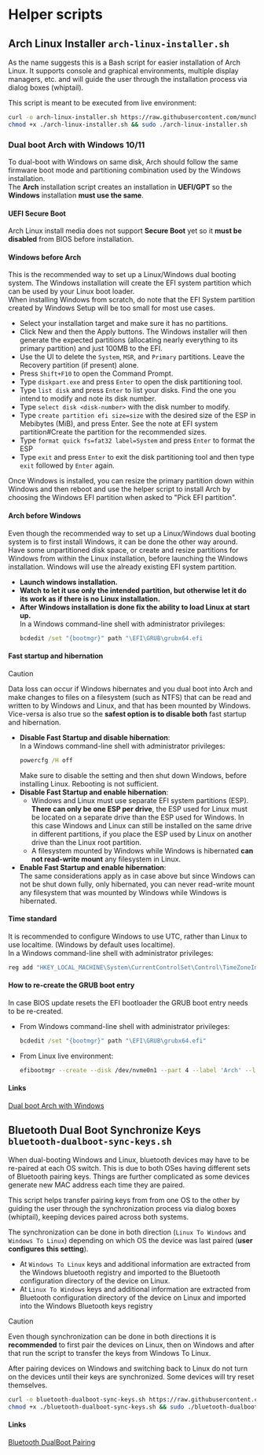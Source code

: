 # Helper scripts

## Arch Linux Installer `arch-linux-installer.sh`
As the name suggests this is a Bash script for easier installation of Arch Linux.
It supports console and graphical environments, multiple display managers, etc. and will guide the user through the installation process via dialog boxes (whiptail).

This script is meant to be executed from live environment:
```bash
curl -o arch-linux-installer.sh https://raw.githubusercontent.com/munchauz3n/helper-scripts/refs/heads/main/arch-linux-installer.sh
chmod +x ./arch-linux-installer.sh && sudo ./arch-linux-installer.sh
```

### Dual boot Arch with Windows 10/11
To dual-boot with Windows on same disk, Arch should follow the same firmware boot mode and partitioning combination used by the Windows installation.  
The **Arch** installation script creates an installation in **UEFI/GPT** so the **Windows** installation **must use the same**.

#### UEFI Secure Boot
Arch Linux install media does not support **Secure Boot** yet so it **must be disabled** from BIOS before installation.

#### Windows before Arch
This is the recommended way to set up a Linux/Windows dual booting system. The Windows installation will create the EFI system partition which can be used by your Linux boot loader.  
When installing Windows from scratch, do note that the EFI System partition created by Windows Setup will be too small for most use cases.

- Select your installation target and make sure it has no partitions.
- Click New and then the Apply buttons. The Windows installer will then generate the expected partitions (allocating nearly everything to its primary partition) and just 100MB to the EFI.
- Use the UI to delete the `System`, `MSR`, and `Primary` partitions. Leave the Recovery partition (if present) alone.
- Press `Shift+F10` to open the Command Prompt.
- Type `diskpart.exe` and press `Enter` to open the disk partitioning tool.
- Type `list disk` and press `Enter` to list your disks. Find the one you intend to modify and note its disk number.
- Type `select disk <disk-number>` with the disk number to modify.
- Type `create partition efi size=size` with the desired size of the ESP in Mebibytes (MiB), and press Enter. See the note at EFI system partition#Create the partition for the recommended sizes.
- Type `format quick fs=fat32 label=System` and press `Enter` to format the ESP
- Type `exit` and press `Enter` to exit the disk partitioning tool and then type `exit` followed by `Enter` again.

Once Windows is installed, you can resize the primary partition down within Windows and then reboot and use the helper script to install Arch by choosing the Windows EFI partition when asked to "Pick EFI partition".

#### Arch before Windows
Even though the recommended way to set up a Linux/Windows dual booting system is to first install Windows, it can be done the other way around.
Have some unpartitioned disk space, or create and resize partitions for Windows from within the Linux installation, before launching the Windows installation. Windows will use the already existing EFI system partition.

- **Launch windows installation.**
- **Watch to let it use only the intended partition, but otherwise let it do its work as if there is no Linux installation.**
- **After Windows installation is done fix the ability to load Linux at start up.**  
  In a Windows command-line shell with administrator privileges:
  ```cmd
  bcdedit /set "{bootmgr}" path "\EFI\GRUB\grubx64.efi
  ```

#### Fast startup and hibernation
> [!CAUTION]
> Data loss can occur if Windows hibernates and you dual boot into Arch and make changes to files on a filesystem (such as NTFS) that can be read and written to by Windows and Linux, and that has been mounted by Windows.  
> Vice-versa is also true so the **safest option is to disable both** fast startup and hibernation.

- **Disable Fast Startup and disable hibernation**:  
  In a Windows command-line shell with administrator privileges:
  ```cmd
  powercfg /H off
  ```
  Make sure to disable the setting and then shut down Windows, before installing Linux. Rebooting is not sufficient.
- **Disable Fast Startup and enable hibernation**:  
  - Windows and Linux must use separate EFI system partitions (ESP). **There can only be one ESP per drive**, the ESP used for Linux must be located on a separate drive than the ESP used for Windows.
    In this case Windows and Linux can still be installed on the same drive in different partitions, if you place the ESP used by Linux on another drive than the Linux root partition.
  - A filesystem mounted by Windows while Windows is hibernated **can not read-write mount** any filesystem in Linux.
- **Enable Fast Startup and enable hibernation**:  
  The same considerations apply as in case above but since Windows can not be shut down fully, only hibernated, you can never read-write mount any filesystem that was mounted by Windows while Windows is hibernated.

#### Time standard
It is recommended to configure Windows to use UTC, rather than Linux to use localtime. (Windows by default uses localtime).  
In a Windows command-line shell with administrator privileges:  
```cmd
reg add "HKEY_LOCAL_MACHINE\System\CurrentControlSet\Control\TimeZoneInformation" /v RealTimeIsUniversal /d 1 /t REG_DWORD /f
```

#### How to re-create the GRUB boot entry
In case BIOS update resets the EFI bootloader the GRUB boot entry needs to be re-created.

- From Windows command-line shell with administrator privileges:  
  ```cmd
  bcdedit /set "{bootmgr}" path "\EFI\GRUB\grubx64.efi"
  ```
- From Linux live environment:  
  ```bash
  efibootmgr --create --disk /dev/nvme0n1 --part 4 --label 'Arch' --loader '\EFI\GRUB\grubx64.efi'
  ```

#### Links
[Dual boot Arch with Windows](https://wiki.archlinux.org/title/Dual_boot_with_Windows)

## Bluetooth Dual Boot Synchronize Keys `bluetooth-dualboot-sync-keys.sh`
When dual-booting Windows and Linux, bluetooth devices may have to be re-paired at each OS switch. This is due to both OSes having different sets of Bluetooth pairing keys. Things are further complicated as some devices generate new MAC address each time they are paired.

This script helps transfer pairing keys from from one OS to the other by guiding the user through the synchronization process via dialog boxes (whiptail), keeping devices paired across both systems.

The synchronization can be done in both direction (`Linux To Windows` and `Windows To Linux`) depending on which OS the device was last paired (**user configures this setting**).
- At `Windows To Linux` keys and additional information are extracted from the Windows bluetooth registry and imported to the Bluetooth configuration directory of the device on Linux.
- At `Linux To Windows` keys and additional information are extracted from Bluetooth configuration directory of the device on Linux and imported into the Windows Bluetooth keys registry

> [!CAUTION]
> Even though synchronization can be done in both directions it is **recommended** to first pair the devices on Linux, then on Windows and after that run the script to transfer the keys from Windows To Linux.
>
> After pairing devices on Windows and switching back to Linux do not turn on the devices until their keys are synchronized. Some devices will try reset themselves.

```bash
curl -o bluetooth-dualboot-sync-keys.sh https://raw.githubusercontent.com/munchauz3n/helper-scripts/refs/heads/main/bluetooth-dualboot-sync-keys.sh
chmod +x ./bluetooth-dualboot-sync-keys.sh && sudo ./bluetooth-dualboot-sync-keys.sh
```

#### Links
[Bluetooth DualBoot Pairing](https://wiki.archlinux.org/title/Bluetooth#Dual_boot_pairing)
